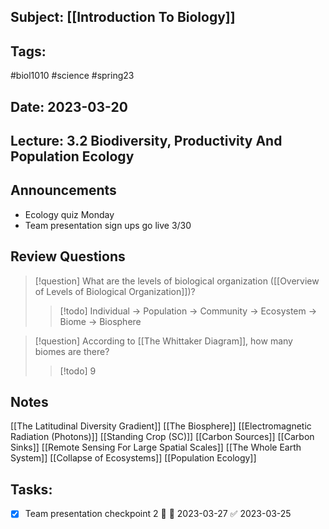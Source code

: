 ## Subject: [[Introduction To Biology]]
## Tags:
#biol1010 #science #spring23 
## Date: 2023-03-20
## Lecture: 3.2 Biodiversity, Productivity And Population Ecology

## Announcements
- Ecology quiz Monday
- Team presentation sign ups go live 3/30

## Review Questions
> [!question] What are the levels of biological organization ([[Overview of Levels of Biological Organization]])?
> > [!todo] Individual -> Population -> Community -> Ecosystem -> Biome -> Biosphere

> [!question] According to [[The Whittaker Diagram]], how many biomes are there?
> > [!todo]  9

## Notes
[[The Latitudinal Diversity Gradient]]
[[The Biosphere]]
[[Electromagnetic Radiation (Photons)]]
[[Standing Crop (SC)]]
[[Carbon Sources]]
[[Carbon Sinks]]
[[Remote Sensing For Large Spatial Scales]]
[[The Whole Earth System]]
[[Collapse of Ecosystems]]
[[Population Ecology]]


## Tasks:
- [x] Team presentation checkpoint 2 🔼 📅 2023-03-27 ✅ 2023-03-25